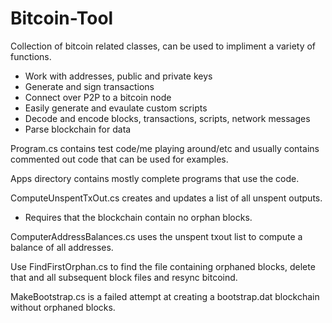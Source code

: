 Bitcoin-Tool
============

Collection of bitcoin related classes, can be used to impliment
a variety of functions.

* Work with addresses, public and private keys
* Generate and sign transactions
* Connect over P2P to a bitcoin node
* Easily generate and evaulate custom scripts
* Decode and encode blocks, transactions, scripts, network messages
* Parse blockchain for data

Program.cs contains test code/me playing around/etc and usually contains
commented out code that can be used for examples.

Apps directory contains mostly complete programs that use the code.

ComputeUnspentTxOut.cs creates and updates a list of all unspent outputs. 
- Requires that the blockchain contain no orphan blocks.

ComputerAddressBalances.cs uses the unspent txout list to compute a balance of all addresses.

Use FindFirstOrphan.cs to find the file containing orphaned blocks, delete that and all subsequent 
block files and resync bitcoind.

MakeBootstrap.cs is a failed attempt at creating a bootstrap.dat blockchain without orphaned blocks.
